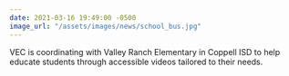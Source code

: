 ```yaml
---
date: 2021-03-16 19:49:00 -0500
image_url: "/assets/images/news/school_bus.jpg"
---
```

VEC is coordinating with Valley Ranch Elementary in Coppell ISD to help educate students through accessible videos tailored to their needs.

